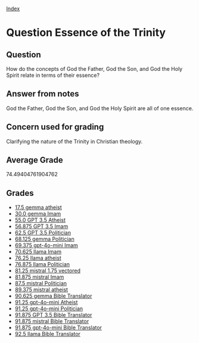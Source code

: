 
[Index](../../index.md)
# Question Essence of the Trinity
## Question
How do the concepts of God the Father, God the Son, and God the Holy Spirit relate in terms of their essence?

## Answer from notes
God the Father, God the Son, and God the Holy Spirit are all of one essence.

## Concern used for grading
Clarifying the nature of the Trinity in Christian theology.

## Average Grade
74.49404761904762

## Grades
 * [17.5 gemma atheist](../answers/gemma_atheist/Essence_of_the_Trinity.md)
 * [30.0 gemma Imam](../answers/gemma_Imam/Essence_of_the_Trinity.md)
 * [55.0 GPT 3.5 Atheist](../answers/GPT_3.5_Atheist/Essence_of_the_Trinity.md)
 * [56.875 GPT 3.5 Imam](../answers/GPT_3.5_Imam/Essence_of_the_Trinity.md)
 * [62.5 GPT 3.5 Politician](../answers/GPT_3.5_Politician/Essence_of_the_Trinity.md)
 * [68.125 gemma Politician](../answers/gemma_Politician/Essence_of_the_Trinity.md)
 * [69.375 gpt-4o-mini Imam](../answers/gpt-4o-mini_Imam/Essence_of_the_Trinity.md)
 * [70.625 llama Imam](../answers/llama_Imam/Essence_of_the_Trinity.md)
 * [76.25 llama atheist](../answers/llama_atheist/Essence_of_the_Trinity.md)
 * [76.875 llama Politician](../answers/llama_Politician/Essence_of_the_Trinity.md)
 * [81.25 mistral 1.75 vectored](../answers/mistral_1.75_vectored/Essence_of_the_Trinity.md)
 * [81.875 mistral Imam](../answers/mistral_Imam/Essence_of_the_Trinity.md)
 * [87.5 mistral Politician](../answers/mistral_Politician/Essence_of_the_Trinity.md)
 * [89.375 mistral atheist](../answers/mistral_atheist/Essence_of_the_Trinity.md)
 * [90.625 gemma Bible Translator](../answers/gemma_Bible_Translator/Essence_of_the_Trinity.md)
 * [91.25 gpt-4o-mini Atheist](../answers/gpt-4o-mini_Atheist/Essence_of_the_Trinity.md)
 * [91.25 gpt-4o-mini Politician](../answers/gpt-4o-mini_Politician/Essence_of_the_Trinity.md)
 * [91.875 GPT 3.5 Bible Translator](../answers/GPT_3.5_Bible_Translator/Essence_of_the_Trinity.md)
 * [91.875 mistral Bible Translator](../answers/mistral_Bible_Translator/Essence_of_the_Trinity.md)
 * [91.875 gpt-4o-mini Bible Translator](../answers/gpt-4o-mini_Bible_Translator/Essence_of_the_Trinity.md)
 * [92.5 llama Bible Translator](../answers/llama_Bible_Translator/Essence_of_the_Trinity.md)
